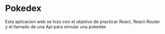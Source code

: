 # Pokedex

Esta aplicacion web se hizo con el objetivo de practicar React, React-Router y el llamado de una Api para simular una pokedex